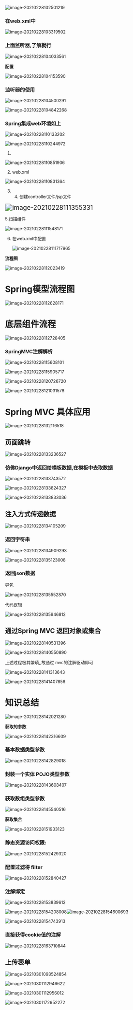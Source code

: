 ![image-20210228102501219](C:\Users\Administrator\Desktop\SpringMVC框架\SpringMVC笔记.assets\image-20210228102501219.png)

### 在web.xml中 

![image-20210228103319502](C:\Users\Administrator\Desktop\SpringMVC框架\SpringMVC笔记.assets\image-20210228103319502.png)

### 上面监听器,了解就行

![image-20210228104033561](C:\Users\Administrator\Desktop\SpringMVC框架\SpringMVC笔记.assets\image-20210228104033561.png)

**配置**

![image-20210228104153590](C:\Users\Administrator\Desktop\SpringMVC框架\SpringMVC笔记.assets\image-20210228104153590.png)

### 监听器的使用

![image-20210228104500291](C:\Users\Administrator\Desktop\SpringMVC框架\SpringMVC笔记.assets\image-20210228104500291.png)

![image-20210228104842268](C:\Users\Administrator\Desktop\SpringMVC框架\SpringMVC笔记.assets\image-20210228104842268.png)

### Spring集成web环境如上

![image-20210228110133202](C:\Users\Administrator\Desktop\SpringMVC框架\SpringMVC笔记.assets\image-20210228110133202.png)



![image-20210228110244972](C:\Users\Administrator\Desktop\SpringMVC框架\SpringMVC笔记.assets\image-20210228110244972.png)

1. 

![image-20210228110851906](C:\Users\Administrator\Desktop\SpringMVC框架\SpringMVC笔记.assets\image-20210228110851906.png)

2. web.xml

![image-20210228110831364](C:\Users\Administrator\Desktop\SpringMVC框架\SpringMVC笔记.assets\image-20210228110831364.png)

3. 4.  创建controller文件/jsp文件

<img src="C:\Users\Administrator\Desktop\SpringMVC框架\SpringMVC笔记.assets\image-20210228111355331.png" alt="image-20210228111355331" style="zoom:150%;" />

5.扫描组件

![image-20210228111548171](C:\Users\Administrator\Desktop\SpringMVC框架\SpringMVC笔记.assets\image-20210228111548171.png)

6. 在web.xml中配置

   ![image-20210228111717965](C:\Users\Administrator\Desktop\SpringMVC框架\SpringMVC笔记.assets\image-20210228111717965.png)

**流程图**

![image-20210228112023419](C:\Users\Administrator\Desktop\SpringMVC框架\SpringMVC笔记.assets\image-20210228112023419.png)

# Spring模型流程图

![image-20210228112628171](C:\Users\Administrator\Desktop\SpringMVC框架\SpringMVC笔记.assets\image-20210228112628171.png)



# 底层组件流程 

![image-20210228112728405](C:\Users\Administrator\Desktop\SpringMVC框架\SpringMVC笔记.assets\image-20210228112728405.png)



### SpringMVC注解解析

![image-20210228115608101](C:\Users\Administrator\Desktop\SpringMVC框架\SpringMVC笔记.assets\image-20210228115608101.png)

![image-20210228115905717](C:\Users\Administrator\Desktop\SpringMVC框架\SpringMVC笔记.assets\image-20210228115905717.png)

![image-20210228120726720](C:\Users\Administrator\Desktop\SpringMVC框架\SpringMVC笔记.assets\image-20210228120726720.png)



![image-20210228121031578](C:\Users\Administrator\Desktop\SpringMVC框架\SpringMVC笔记.assets\image-20210228121031578.png)

# Spring MVC 具体应用

![image-20210228132116518](C:\Users\Administrator\Desktop\SpringMVC框架\SpringMVC笔记.assets\image-20210228132116518.png)



## 页面跳转

![image-20210228133236527](C:\Users\Administrator\Desktop\SpringMVC框架\SpringMVC笔记.assets\image-20210228133236527.png)

### 仿佛Django中返回给模板数据,在模板中去取数据

![image-20210228133743572](C:\Users\Administrator\Desktop\SpringMVC框架\SpringMVC笔记.assets\image-20210228133743572.png)

![image-20210228133824327](C:\Users\Administrator\Desktop\SpringMVC框架\SpringMVC笔记.assets\image-20210228133824327.png)

![image-20210228133833036](C:\Users\Administrator\Desktop\SpringMVC框架\SpringMVC笔记.assets\image-20210228133833036.png)

## 注入方式传递数据

![image-20210228134105209](C:\Users\Administrator\Desktop\SpringMVC框架\SpringMVC笔记.assets\image-20210228134105209.png)



### 返回字符串

![image-20210228134909293](C:\Users\Administrator\Desktop\SpringMVC框架\SpringMVC笔记.assets\image-20210228134909293.png)

![image-20210228135123008](C:\Users\Administrator\Desktop\SpringMVC框架\SpringMVC笔记.assets\image-20210228135123008.png)

### 返回json数据

导包 

![image-20210228135552870](C:\Users\Administrator\Desktop\SpringMVC框架\SpringMVC笔记.assets\image-20210228135552870.png)



代码逻辑

![image-20210228135946812](C:\Users\Administrator\Desktop\SpringMVC框架\SpringMVC笔记.assets\image-20210228135946812.png)

## 通过Spring MVC 返回对象或集合

![image-20210228140531396](C:\Users\Administrator\Desktop\SpringMVC框架\SpringMVC笔记.assets\image-20210228140531396.png)

![image-20210228140550890](C:\Users\Administrator\Desktop\SpringMVC框架\SpringMVC笔记.assets\image-20210228140550890.png)

上述过程极其繁琐,,故通过 mvc的注解驱动即可

![image-20210228141313643](C:\Users\Administrator\Desktop\SpringMVC框架\SpringMVC笔记.assets\image-20210228141313643.png)

![image-20210228141407656](C:\Users\Administrator\Desktop\SpringMVC框架\SpringMVC笔记.assets\image-20210228141407656.png)

# 知识总结

![image-20210228142021280](C:\Users\Administrator\Desktop\SpringMVC框架\SpringMVC笔记.assets\image-20210228142021280.png)

**获取的参数**

![image-20210228142316609](C:\Users\Administrator\Desktop\SpringMVC框架\SpringMVC笔记.assets\image-20210228142316609.png)

### 基本数据类型参数

![image-20210228142829018](C:\Users\Administrator\Desktop\SpringMVC框架\SpringMVC笔记.assets\image-20210228142829018.png)

### 封装一个实体 POJO类型参数

![image-20210228143608407](C:\Users\Administrator\Desktop\SpringMVC框架\SpringMVC笔记.assets\image-20210228143608407.png)

### 获取数组类型参数

![image-20210228145540516](C:\Users\Administrator\Desktop\SpringMVC框架\SpringMVC笔记.assets\image-20210228145540516.png)

**获取集合**

![image-20210228151933123](C:\Users\Administrator\Desktop\SpringMVC框架\SpringMVC笔记.assets\image-20210228151933123.png)

### 静态资源访问权限:

![image-20210228152429320](C:\Users\Administrator\Desktop\SpringMVC框架\SpringMVC笔记.assets\image-20210228152429320.png)

### 配置过滤得 filter

![image-20210228152840427](C:\Users\Administrator\Desktop\SpringMVC框架\SpringMVC笔记.assets\image-20210228152840427.png)

### 注解绑定

![image-20210228153839612](C:\Users\Administrator\Desktop\SpringMVC框架\SpringMVC笔记.assets\image-20210228153839612.png)

![image-20210228154208008](C:\Users\Administrator\Desktop\SpringMVC框架\SpringMVC笔记.assets\image-20210228154208008.png)![image-20210228154600693](C:\Users\Administrator\Desktop\SpringMVC框架\SpringMVC笔记.assets\image-20210228154600693.png)

![image-20210228154743913](C:\Users\Administrator\Desktop\SpringMVC框架\SpringMVC笔记.assets\image-20210228154743913.png)



### 直接获得cookie值的注解

![image-20210228163710844](C:\Users\Administrator\Desktop\SpringMVC框架\SpringMVC笔记.assets\image-20210228163710844.png)



## 上传表单

![image-20210301093524854](C:\Users\Administrator\Desktop\SpringMVC框架\SpringMVC笔记.assets\image-20210301093524854.png)

![image-20210301112946622](C:\Users\Administrator\Desktop\SpringMVC框架\SpringMVC笔记.assets\image-20210301112946622.png)

![image-20210301112956012](C:\Users\Administrator\Desktop\SpringMVC框架\SpringMVC笔记.assets\image-20210301112956012.png)

![image-20210301172952272](C:\Users\Administrator\Desktop\SpringMVC框架\SpringMVC笔记.assets\image-20210301172952272.png)